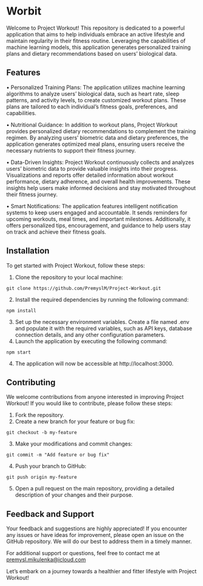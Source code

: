 # Worbit

Welcome to Project Workout! This repository is dedicated to a powerful application that aims to help individuals embrace an active lifestyle and maintain regularity in their fitness routine. Leveraging the capabilities of machine learning models, this application generates personalized training plans and dietary recommendations based on users’ biological data.

## Features

•	Personalized Training Plans: The application utilizes machine learning algorithms to analyze users’ biological data, such as heart rate, sleep patterns, and activity levels, to create customized workout plans. These plans are tailored to each individual’s fitness goals, preferences, and capabilities.

•	Nutritional Guidance: In addition to workout plans, Project Workout provides personalized dietary recommendations to complement the training regimen. By analyzing users’ biometric data and dietary preferences, the application generates optimized meal plans, ensuring users receive the necessary nutrients to support their fitness journey.

•	Data-Driven Insights: Project Workout continuously collects and analyzes users’ biometric data to provide valuable insights into their progress. Visualizations and reports offer detailed information about workout performance, dietary adherence, and overall health improvements. These insights help users make informed decisions and stay motivated throughout their fitness journey.

•	Smart Notifications: The application features intelligent notification systems to keep users engaged and accountable. It sends reminders for upcoming workouts, meal times, and important milestones. Additionally, it offers personalized tips, encouragement, and guidance to help users stay on track and achieve their fitness goals.

## Installation

To get started with Project Workout, follow these steps:

1.	Clone the repository to your local machine:
```
git clone https://github.com/PremyslM/Project-Workout.git
```

2.	Install the required dependencies by running the following command:

```
npm install
```


3.	Set up the necessary environment variables. Create a file named .env and populate it with the required variables, such as API keys, database connection details, and any other configuration parameters.
4.	Launch the application by executing the following command:

```
npm start
```

4.	The application will now be accessible at http://localhost:3000.

## Contributing

We welcome contributions from anyone interested in improving Project Workout! If you would like to contribute, please follow these steps:

1.	Fork the repository.
2.	Create a new branch for your feature or bug fix:

```
git checkout -b my-feature
```

3.	Make your modifications and commit changes:

```
git commit -m "Add feature or bug fix"
```

4.	Push your branch to GitHub:

```
git push origin my-feature
```
5.	Open a pull request on the main repository, providing a detailed description of your changes and their purpose.

## Feedback and Support

Your feedback and suggestions are highly appreciated! If you encounter any issues or have ideas for improvement, please open an issue on the GitHub repository. We will do our best to address them in a timely manner.

For additional support or questions, feel free to contact me at premysl.mikulenka@icloud.com

Let’s embark on a journey towards a healthier and fitter lifestyle with Project Workout!
